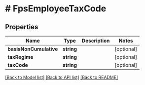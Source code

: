 # # FpsEmployeeTaxCode

## Properties

Name | Type | Description | Notes
------------ | ------------- | ------------- | -------------
**basisNonCumulative** | **string** |  | [optional]
**taxRegime** | **string** |  | [optional]
**taxCode** | **string** |  | [optional]

[[Back to Model list]](../../README.md#models) [[Back to API list]](../../README.md#endpoints) [[Back to README]](../../README.md)
